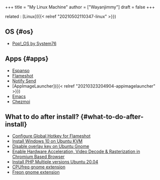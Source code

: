 +++
title = "My Linux Machine"
author = ["Wayanjimmy"]
draft = false
+++

related
: [Linux]({{< relref "20210502110347-linux" >}})


## OS {#os}

-   [Pop!\_OS by System76](https://pop.system76.com/)


## Apps {#apps}

-   [Espanso](https://espanso.org/install/)
-   [Flameshot](https://github.com/flameshot-org/flameshot)
-   [Notify Send](http://vaskovsky.net/notify-send/linux.html)
-   [AppImageLauncher]({{< relref "20210323204904-appimagelauncher" >}})
-   [Emacs](https://snapcraft.io/install/emacs/ubuntu)
-   [Chezmoi](https://www.chezmoi.io)


## What to do after install? {#what-to-do-after-install}

-   [Configure Global Hotkey for Flameshot](https://github.com/flameshot-org/flameshot/issues/200)
-   [Install Windows 10 on Ubuntu KVM](https://getlabsdone.com/install-windows-10-on-ubuntu-kvm/)
-   [Disable overlay key on Ubuntu Gnome](https://askubuntu.com/questions/105558/how-do-i-disable-the-super-key)
-   [Enable Hardware Acceleration, Video Decode & Rasterization in Chromium Based Browser](https://youtu.be/hoN78aUgOuM)
-   [Install PHP Multiple versions Ubuntu 20.04](https://tecadmin.net/install-php-ubuntu-20-04/)
-   [CPUfreq gnome extension](https://extensions.gnome.org/extension/1082/cpufreq/)
-   [Freon gnome extension](https://extensions.gnome.org/extension/841/freon/)
